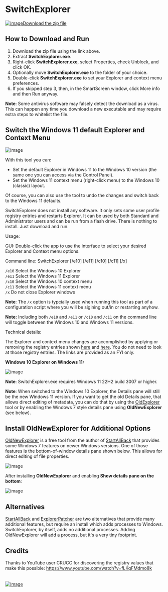 # SwitchExplorer

[![image](https://github.com/LesFerch/WinSetView/assets/79026235/0188480f-ca53-45d5-b9ff-daafff32869e)Download the zip file](https://github.com/LesFerch/SwitchExplorer/releases/download/2.1.0/SwitchExplorer.zip)

## How to Download and Run

1. Download the zip file using the link above.
2. Extract **SwitchExplorer.exe**.
3. Right-click **SwitchExplorer.exe**, select Properties, check Unblock, and click OK.
4. Optionally move **SwitchExplorer.exe** to the folder of your choice.
5. Double-click **SwitchExplorer.exe** to set your Explorer and context menu preferences.
6. If you skipped step 3, then, in the SmartScreen window, click More info and then Run anyway.

**Note**: Some antivirus software may falsely detect the download as a virus. This can happen any time you download a new executable and may require extra steps to whitelist the file.

## Switch the Windows 11 default Explorer and Context Menu

![image](https://github.com/LesFerch/SwitchExplorer/assets/79026235/b2a47468-4b91-48fd-94d3-cfdc2c659e0b)

With this tool you can:

- Set the default Explorer in Windows 11 to the Windows 10 version (the same one you can access via the Control Panel).
- Set the Windows 11 context menu (right-click menu) to the Windows 10 (classic) layout.

Of course, you can also use the tool to undo the changes and switch back to the Windows 11 defaults.

SwitchExplorer does not install any software. It only sets some user profile registry entries and restarts Explorer. It can be used by both Standard and Administrator users and can be run from a flash drive. There is nothing to install. Just download and run.

Usage:
  
GUI: Double-click the app to use the interface to select your desired Explorer and Context menu options.

Command line: SwitchExplorer [/e10] [/e11] [/c10] [/c11] [/x]

`/e10`  Select the Windows 10 Explorer\
`/e11`  Select the Windows 11 Explorer\
`/c10`  Select the Windows 10 context menu\
`/c11`  Select the Windows 11 context menu\
`/x`    Do not close Explorer windows

**Note**: The `/x` option is typcially used when running this tool as part of a configuration script where you will be sigining out/in or restarting anyhow.

**Note:** Including both `/e10` and `/e11` or `/c10` and `/c11` on the command line will toggle between the Windows 10 and Windows 11 versions.

Technical details:

The Explorer and context menu changes are accomplished by applying or removing the registry entries shown [here](https://www.elevenforum.com/t/restore-classic-file-explorer-with-ribbon-in-windows-11.620/#Three) and [here](https://www.elevenforum.com/t/disable-show-more-options-context-menu-in-windows-11.1589/#One). You do not need to look at those registry entries. The links are provided as an FYI only.

**Windows 10 Explorer on Windows 11:**

![image](https://github.com/LesFerch/SwitchExplorer/assets/79026235/9f768e17-a9d3-494e-9c9c-cc0161394c7e)

**Note**: SwitchExplorer.exe requires Windows 11 22H2 build 3007 or higher.

**Note**: When switched to the Windows 10 Explorer, the Details pane will still be the new Windows 11 version. If you want to get the old Details pane, that allows direct editing of metadata, you can do that by using the [OldExplorer](https://lesferch.github.io/OldExplorer) tool or by enabling the Windows 7 style details pane using **OldNewExplorer** (see below).


## Install OldNewExplorer for Additional Options

[OldNewExplorer](https://www.oldnewexplorer.com/) is a free tool from the author of [StartAllBack](https://www.startallback.com/) that provides some Windows 7 features on newer Windows versions. One of those features is the bottom-of-window details pane shown below. This allows for direct editing of file properties.

![image](https://github.com/LesFerch/SwitchExplorer/assets/79026235/5e7e3053-8dd1-4af5-9c2d-efe9b8e5c61b)

After installing **OldNewExplorer** and enabling **Show details pane on the bottom**:

![image](https://github.com/LesFerch/SwitchExplorer/assets/79026235/7cbaa13c-7163-443c-8990-c87f7efa901d)

## Alternatives

[StartAllBack](https://www.startallback.com/) and [ExplorerPatcher](https://github.com/valinet/ExplorerPatcher) are two alternatives that provide many additional features, but require an install which adds processes to Windows. SwitchExplorer, by itself, adds no additional processes. Adding OldNewExplorer will add a process, but it's a very tiny footprint.

## Credits

Thanks to YouTube user CRUCC for discovering the registry values that make this possible: https://www.youtube.com/watch?v=fLKqFMdmo8k
\
\
\
[![image](https://github.com/LesFerch/WinSetView/assets/79026235/63b7acbc-36ef-4578-b96a-d0b7ea0cba3a)](https://github.com/LesFerch/SwitchExplorer)



